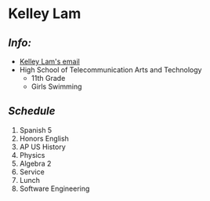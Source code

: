 # **Kelley Lam**  
## _Info:_

* [Kelley Lam's email](kelleyl9631@hstat.org) 
* High School of Telecommunication Arts and Technology
  * 11th Grade
  * Girls Swimming
  

## _Schedule_
1. Spanish 5
2. Honors English
3. AP US History
4. Physics
5. Algebra 2
6. Service
7. Lunch
8. Software Engineering